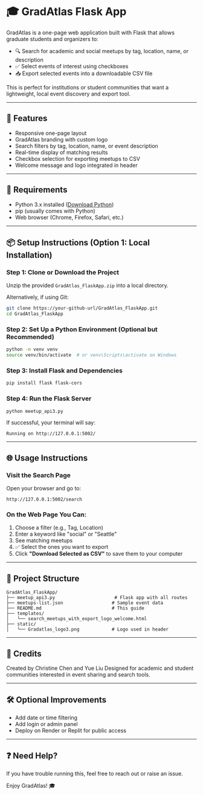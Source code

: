 # 🎓 GradAtlas Flask App

GradAtlas is a one-page web application built with Flask that allows graduate students and organizers to:

- 🔍 Search for academic and social meetups by tag, location, name, or description
- ✅ Select events of interest using checkboxes
- 📥 Export selected events into a downloadable CSV file

This is perfect for institutions or student communities that want a lightweight, local event discovery and export tool.

---

## 🚀 Features

- Responsive one-page layout
- GradAtlas branding with custom logo
- Search filters by tag, location, name, or event description
- Real-time display of matching results
- Checkbox selection for exporting meetups to CSV
- Welcome message and logo integrated in header

---

## 🧰 Requirements

- Python 3.x installed ([Download Python](https://www.python.org/downloads/))
- pip (usually comes with Python)
- Web browser (Chrome, Firefox, Safari, etc.)

---

## 📦 Setup Instructions (Option 1: Local Installation)

### Step 1: Clone or Download the Project

Unzip the provided `GradAtlas_FlaskApp.zip` into a local directory.

Alternatively, if using Git:

```bash
git clone https://your-github-url/GradAtlas_FlaskApp.git
cd GradAtlas_FlaskApp
```

### Step 2: Set Up a Python Environment (Optional but Recommended)

```bash
python -m venv venv
source venv/bin/activate  # or venv\Scripts\activate on Windows
```

### Step 3: Install Flask and Dependencies

```bash
pip install flask flask-cors
```

### Step 4: Run the Flask Server

```bash
python meetup_api3.py
```

If successful, your terminal will say:

```
Running on http://127.0.0.1:5002/
```

---

## 🌐 Usage Instructions

### Visit the Search Page

Open your browser and go to:

```
http://127.0.0.1:5002/search
```

### On the Web Page You Can:

1. Choose a filter (e.g., Tag, Location)
2. Enter a keyword like "social" or "Seattle"
3. See matching meetups
4. ✅ Select the ones you want to export
5. Click **"Download Selected as CSV"** to save them to your computer

---

## 📁 Project Structure

```
GradAtlas_FlaskApp/
├── meetup_api3.py                      # Flask app with all routes
├── meetups-list.json                  # Sample event data
├── README.md                          # This guide
├── templates/
│   └── search_meetups_with_export_logo_welcome.html
├── static/
│   └── Gradatlas_logo3.png            # Logo used in header
```

---

## 🤝 Credits

Created by Christine Chen and Yue Liu 
Designed for academic and student communities interested in event sharing and search tools.

---

## 🛠 Optional Improvements

- Add date or time filtering
- Add login or admin panel
- Deploy on Render or Replit for public access

---

## ❓ Need Help?

If you have trouble running this, feel free to reach out or raise an issue.

Enjoy GradAtlas! 🎓
